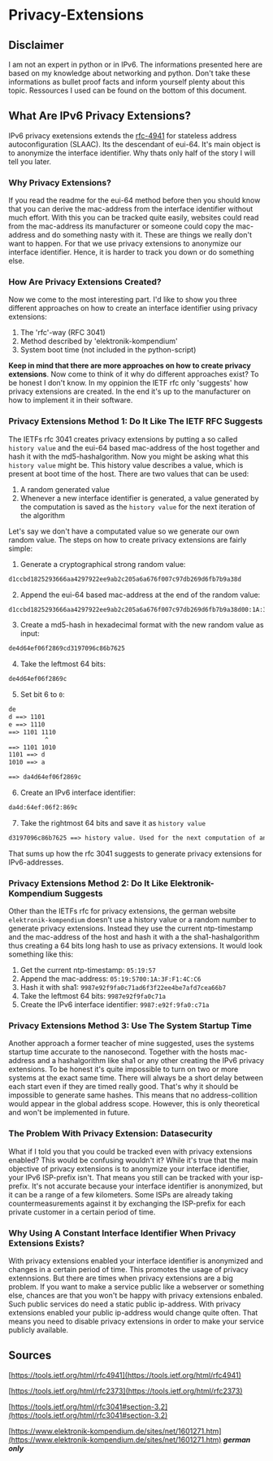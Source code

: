 # Privacy-Extensions

## Disclaimer

I am not an expert in python or in IPv6. The informations presented here are based on my knowledge about networking and python. Don't take these informations as bullet proof facts and inform yourself plenty about this topic. Ressources I used can be found on the bottom of this document.

## What Are IPv6 Privacy Extensions?

IPv6 privacy exetensions extends the [rfc-4941](https://tools.ietf.org/html/rfc4941) for stateless address autoconfiguration (SLAAC). Its the descendant of eui-64. It's main object is to anonymize the interface identifier. Why thats only half of the story I will tell you later.

### Why Privacy Extensions?

If you read the readme for the eui-64 method before then you should know that you can derive the mac-address from the interface identifier without much effort. With this you can be tracked quite easily, websites could read from the mac-address its manufacturer or someone could copy the mac-address and do something nasty with it. These are things we really don't want to happen. For that we use privacy extensions to anonymize our interface identifier. Hence, it is harder to track you down or do something else.

### How Are Privacy Extensions Created?

Now we come to the most interesting part. I'd like to show you three different approaches on how to create an interface identifier using privacy extensions:

  1. The 'rfc'-way (RFC 3041)
  2. Method described by 'elektronik-kompendium'
  3. System boot time (not included in the python-script)

**Keep in mind that there are more approaches on how to create privacy extensions**. Now come to think of it why do different approaches exist? To be honest I don't know. In my oppinion the IETF rfc only 'suggests' how privacy extensions are created. In the end it's up to the manufacturer on how to implement it in their software.

### Privacy Extensions Method 1: Do It Like The IETF RFC Suggests

The IETFs rfc 3041 creates privacy extensions by putting a so called `history value` and the eui-64 based mac-address of the host together and hash it with the md5-hashalgorithm. Now you might be asking what this `history value` might be. This history value describes a value, which is present at boot time of the host. There are two values that can be used:

  1. A random generated value
  2. Whenever a new interface identifier is generated, a value generated by the computation is saved as the `history value` for the next iteration of the algorithm

Let's say we don't have a computated value so we generate our own random value. The steps on how to create privacy extensions are fairly simple:

  1. Generate a cryptographical strong random value:

```txt
d1ccbd1825293666aa4297922ee9ab2c205a6a676f007c97db269d6fb7b9a38d
```

  2. Append the eui-64 based mac-address at the end of the random value:

```txt
d1ccbd1825293666aa4297922ee9ab2c205a6a676f007c97db269d6fb7b9a38d00:1A:3F:FF:FE:F1:4C:C6
```

  3. Create a md5-hash in hexadecimal format with the new random value as input:

```txt
de4d64ef06f2869cd3197096c86b7625
```

  4. Take the leftmost 64 bits:

```txt
de4d64ef06f2869c
```

  5. Set bit 6 to `0`:

```txt
de
d ==> 1101
e ==> 1110
==> 1101 1110
          ^
==> 1101 1010
1101 ==> d
1010 ==> a

==> da4d64ef06f2869c
```

  6. Create an IPv6 interface identifier:

```txt
da4d:64ef:06f2:869c
```

  7. Take the rightmost 64 bits and save it as `history value`

```txt
d3197096c86b7625 ==> history value. Used for the next computation of an interface identifier instead of a random value.
```

That sums up how the rfc 3041 suggests to generate privacy extensions for IPv6-addresses.

### Privacy Extensions Method 2: Do It Like Elektronik-Kompendium Suggests

Other than the IETFs rfc for privacy extensions, the german website `elektronik-kompendium` doesn't use a history value or a random number to generate privacy extensions. Instead they use the current ntp-timestamp and the mac-address of the host and hash it with a the sha1-hashalgorithm thus creating a 64 bits long hash to use as privacy extensions. It would look something like this:

  1. Get the current ntp-timestamp: `05:19:57`
  2. Append the mac-address: `05:19:5700:1A:3F:F1:4C:C6`
  3. Hash it with sha1: `9987e92f9fa0c71ad6f3f22ee4be7afd7cea66b7`
  4. Take the leftmost 64 bits: `9987e92f9fa0c71a`
  5. Create the IPv6 interface identifier: `9987:e92f:9fa0:c71a`

### Privacy Extensions Method 3: Use The System Startup Time

Another approach a former teacher of mine suggested, uses the systems startup time accurate to the nanosecond. Together with the hosts mac-address and a hashalgorithm like sha1 or any other creating the IPv6 privacy extensions. To be honest it's quite impossible to turn on two or more systems at the exact same time. There will always be a short delay between each start even if they are timed really good. That's why it should be impossible to generate same hashes. This means that no address-collition would appear in the global address scope. However, this is only theoretical and won't be implemented in future.

### The Problem With Privacy Extension: Datasecurity

What if I told you that you could be tracked even with privacy extensions enabled? This would be confusing wouldn't it? While it's true that the main objective of privacy extensions is to anonymize your interface identifier, your IPv6 ISP-prefix isn't. That means you still can be tracked with your isp-prefix. It's not accurate because your interface identifier is anonymized, but it can be a range of a few kilometers. Some ISPs are already taking countermeasurements against it by exchanging the ISP-prefix for each private customer in a certain period of time.

### Why Using A Constant Interface Identifier When Privacy Extensions Exists?

With privacy extensions enabled your interface identifier is anonymized and changes in a certain period of time. This promotes the usage of privacy extennsions. But there are times when privacy extensions are a big problem. If you want to make a service public like a webserver or something else, chances are that you won't be happy with privacy extensions enbaled. Such public services do need a static public ip-address. With privacy extensions enabled your public ip-address would change quite often. That means you need to disable privacy extensions in order to make your service publicly available.  

## Sources

[https://tools.ietf.org/html/rfc4941](https://tools.ietf.org/html/rfc4941)

[https://tools.ietf.org/html/rfc2373](https://tools.ietf.org/html/rfc2373)

[https://tools.ietf.org/html/rfc3041#section-3.2](https://tools.ietf.org/html/rfc3041#section-3.2)

[https://www.elektronik-kompendium.de/sites/net/1601271.htm](https://www.elektronik-kompendium.de/sites/net/1601271.htm) ***german only***